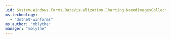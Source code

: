 ```yaml
---
uid: System.Windows.Forms.DataVisualization.Charting.NamedImagesCollection
ms.technology: 
  - "dotnet-winforms"
ms.author: "mblythe"
manager: "mblythe"
---
```


